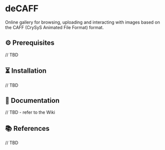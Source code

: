 # deCAFF

Online gallery for browsing, uploading and interacting with images based on the CAFF (CrySyS Animated File Format) format.

## ⚙️ Prerequisites

// TBD

## ⏳ Installation

// TBD

## 📖 Documentation

// TBD - refer to the Wiki

## 📚 References

// TBD
